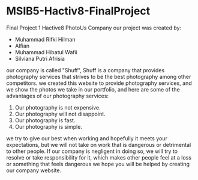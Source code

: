 # MSIB5-Hactiv8-FinalProject
Final Project 1 Hactive8
PhotoUs Company
our project was created by:
- Muhammad Rifki Hilman
- Alfian
- Muhammad Hibatul Wafii
- Silviana Putri Afrisia

our company is called "Shuff", Shuff is a company that provides photography services that strives to be the best photography among other competitors.
we created this website to provide photography services, and we show the photos we take in our portfolio, and here are some of the advantages of our photography services:

1. Our photography is not expensive.
2. Our photography will not disappoint.
3. Our photography is fast.
4. Our photography is simple.

we try to give our best when working and hopefully it meets your expectations, but we will not take on work that is dangerous or detrimental to other people. If our company is negligent in doing so, we will try to resolve or take responsibility for it, which makes other people feel at a loss or something that feels dangerous
we hope you will be helped by creating our company website.
